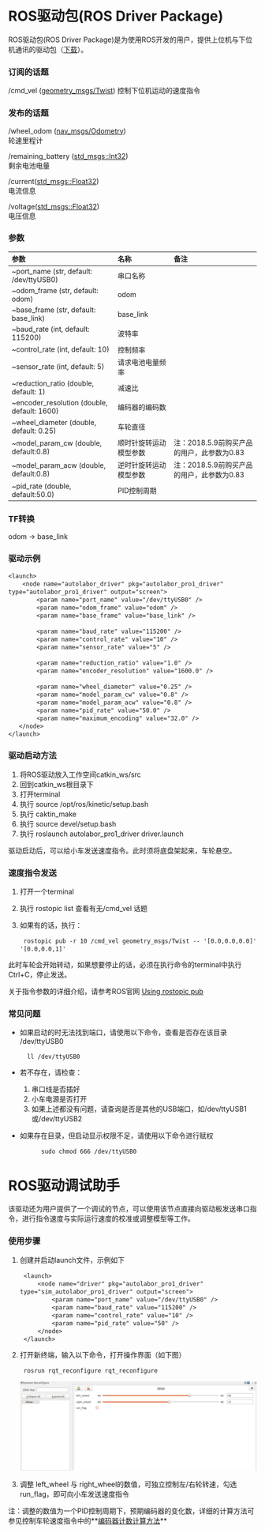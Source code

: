 # ROS驱动包(ROS Driver Package)

ROS驱动包(ROS Driver Package)是为使用ROS开发的用户，提供上位机与下位机通讯的驱动包（[下载](http://www.autolabor.com.cn/download)）。
### 订阅的话题  
/cmd\_vel ([geometry_msgs/Twist](http://docs.ros.org/api/geometry_msgs/html/msg/Twist.html))
控制下位机运动的速度指令
	
### 发布的话题
/wheel\_odom ([nav_msgs/Odometry](http://docs.ros.org/api/nav_msgs/html/msg/Odometry.html))  
轮速里程计  

/remaining\_battery ([std_msgs::Int32](http://docs.ros.org/hydro/api/std_msgs/html/msg/Int32.html))  
剩余电池电量  

/current([std_msgs::Float32](http://docs.ros.org/hydro/api/std_msgs/html/msg/Float32.html))  
电流信息  

/voltage([std_msgs::Float32](http://docs.ros.org/hydro/api/std_msgs/html/msg/Float32.html))  
电压信息


### 参数

| 参数  | 名称  | 备注  |
| :------------ | :------------ | :------------ |
| ~port_name (str, default: /dev/ttyUSB0)  | 串口名称  |   |
| ~odom_frame (str, default: odom)   | odom  |   |
| ~base_frame (str, default: base_link)   |  base_link |   |
| ~baud_rate (int, default: 115200)   |  波特率  |   |
| ~control_rate (int, default: 10)  | 控制频率  |   |
| ~sensor_rate (int, default: 5)  |  请求电池电量频率   |   |
| ~reduction_ratio (double, default: 1)   | 减速比    |   |
| ~encoder_resolution (double, default: 1600)   | 编码器的编码数    |   |
| ~wheel_diameter (double, default: 0.25)    | 车轮直径    |   |
| ~model_param_cw (double, default:0.8)  |  顺时针旋转运动模型参数 | 注：2018.5.9前购买产品的用户，此参数为0.83  |
| ~model_param_acw (double, default:0.8)  | 逆时针旋转运动模型参数  | 注：2018.5.9前购买产品的用户，此参数为0.83  |
| ~pid_rate (double, default:50.0)    | PID控制周期   |   |

### TF转换

odom → base_link

### 驱动示例
	
	
	<launch>
	    <node name="autolabor_driver" pkg="autolabor_pro1_driver" type="autolabor_pro1_driver" output="screen">
	        <param name="port_name" value="/dev/ttyUSB0" />
	        <param name="odom_frame" value="odom" />
	        <param name="base_frame" value="base_link" />
	
	        <param name="baud_rate" value="115200" />
	        <param name="control_rate" value="10" />
	        <param name="sensor_rate" value="5" />
	
	        <param name="reduction_ratio" value="1.0" />
	        <param name="encoder_resolution" value="1600.0" />
	
	        <param name="wheel_diameter" value="0.25" />
	        <param name="model_param_cw" value="0.8" />
	        <param name="model_param_acw" value="0.8" />
	        <param name="pid_rate" value="50.0" />
			<param name="maximum_encoding" value="32.0" />
	   </node>
	</launch>
	
### 驱动启动方法

1. 将ROS驱动放入工作空间catkin_ws/src
2. 回到catkin_ws根目录下
3. 打开terminal
3. 执行 
		source /opt/ros/kinetic/setup.bash
4. 执行 
		caktin_make
5. 执行 
		source devel/setup.bash
6. 执行 
		roslaunch autolabor_pro1_driver driver.launch 

驱动启动后，可以给小车发送速度指令。此时须将底盘架起来，车轮悬空。

### 速度指令发送

1. 打开一个terminal
2. 执行 rostopic list 查看有无/cmd_vel 话题
3. 如果有的话，执行：

		rostopic pub -r 10 /cmd_vel geometry_msgs/Twist -- '[0.0,0.0,0.0]' '[0.0,0.0,1]'
	
此时车轮会开始转动，如果想要停止的话，必须在执行命令的terminal中执行Ctrl+C，停止发送。

关于指令参数的详细介绍，请参考ROS官网 [Using rostopic pub](http://wiki.ros.org/ROS/Tutorials/UnderstandingTopics)

 
	
### 常见问题
* 如果启动的时无法找到端口，请使用以下命令，查看是否存在该目录 /dev/ttyUSB0
		
		ll /dev/ttyUSB0
		
* 若不存在，请检查：  

	1. 串口线是否插好
	2. 小车电源是否打开
	3. 如果上述都没有问题，请查询是否是其他的USB端口，如/dev/ttyUSB1或/dev/ttyUSB2
		
* 如果存在目录，但启动显示权限不足，请使用以下命令进行赋权
	
			sudo chmod 666 /dev/ttyUSB0 	
		
# ROS驱动调试助手

该驱动还为用户提供了一个调试的节点，可以使用该节点直接向驱动板发送串口指令，进行指令速度与实际运行速度的校准或调整模型等工作。


### 使用步骤
1. 创建并启动launch文件，示例如下  

	
		<launch>
		    <node name="driver" pkg="autolabor_pro1_driver" type="sim_autolabor_pro1_driver" output="screen">
				<param name="port_name" value="/dev/ttyUSB0" />
				<param name="baud_rate" value="115200" />
				<param name="control_rate" value="10" />
				<param name="pid_rate" value="50" />
		    </node>
		</launch>
	
2. 打开新终端，输入以下命令，打开操作界面（如下图）

		rosrun rqt_reconfigure rqt_reconfigure
		
	![](imgs/autolaborPro1-rqt.png)  
	
3. 调整 left\_wheel 与 right\_wheel的数值，可独立控制左/右轮转速，勾选 run\_flag，即可向小车发送速度指令

注：调整的数值为一个PID控制周期下，预期编码器的变化数，详细的计算方法可参见控制车轮速度指令中的**[编码器计数计算方法](controlRule#caculate-method)**




